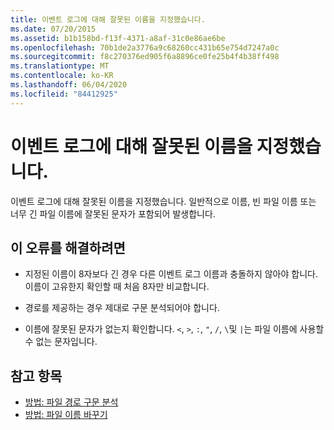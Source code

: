 ```yaml
---
title: 이벤트 로그에 대해 잘못된 이름을 지정했습니다.
ms.date: 07/20/2015
ms.assetid: b1b158bd-f13f-4371-a8af-31c0e86ae6be
ms.openlocfilehash: 70b1de2a3776a9c68260cc431b65e754d7247a0c
ms.sourcegitcommit: f8c270376ed905f6a8896ce0fe25b4f4b38ff498
ms.translationtype: MT
ms.contentlocale: ko-KR
ms.lasthandoff: 06/04/2020
ms.locfileid: "84412925"
---
```

# <a name="an-invalid-name-was-specified-for-the-event-log"></a>이벤트 로그에 대해 잘못된 이름을 지정했습니다.
이벤트 로그에 대해 잘못된 이름을 지정했습니다. 일반적으로 이름, 빈 파일 이름 또는 너무 긴 파일 이름에 잘못된 문자가 포함되어 발생합니다.  
  
## <a name="to-correct-this-error"></a>이 오류를 해결하려면  
  
- 지정된 이름이 8자보다 긴 경우 다른 이벤트 로그 이름과 충돌하지 않아야 합니다. 이름이 고유한지 확인할 때 처음 8자만 비교합니다.  
  
- 경로를 제공하는 경우 제대로 구문 분석되어야 합니다.  
  
- 이름에 잘못된 문자가 없는지 확인합니다. `<`, `>`, `:`, `"`, `/`, `\`및 `|`는 파일 이름에 사용할 수 없는 문자입니다.  
  
## <a name="see-also"></a>참고 항목

- [방법: 파일 경로 구문 분석](../developing-apps/programming/drives-directories-files/how-to-parse-file-paths.md)
- [방법: 파일 이름 바꾸기](../developing-apps/programming/drives-directories-files/how-to-rename-a-file.md)
